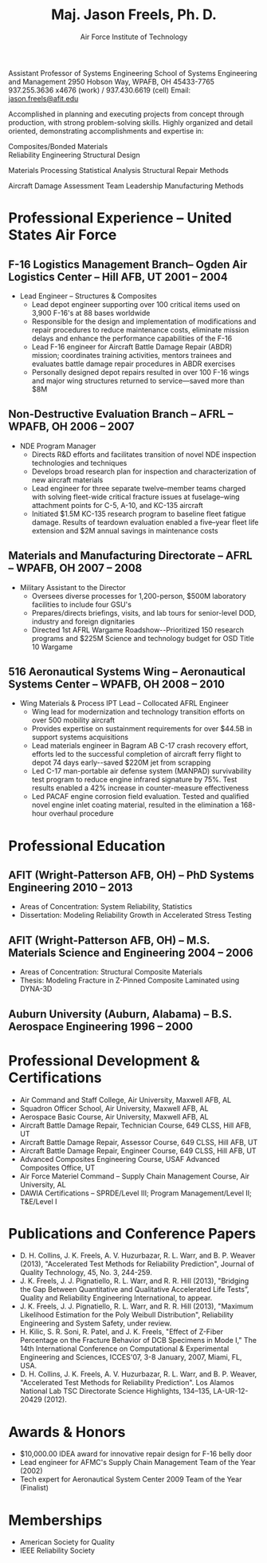 ﻿---
layout: page
title: Maj. Jason Freels, Ph. D.
subtitle: Air Force Institute of Technology
---

Assistant Professor of Systems Engineering
School of Systems Engineering and Management
2950 Hobson Way, WPAFB, OH 45433-7765
937.255.3636 x4676 (work) / 937.430.6619 (cell)
Email: jason.freels@afit.edu

 
Accomplished in planning and executing projects from concept through production, with strong problem-solving skills.  Highly organized and detail oriented, demonstrating accomplishments and expertise in:   

Composites/Bonded Materials  	
Reliability Engineering	
Structural Design 	

Materials Processing
Statistical Analysis
Structural Repair Methods

Aircraft Damage Assessment
Team Leadership
Manufacturing Methods


# Professional Experience – United States Air Force

## F-16 Logistics Management Branch– Ogden Air Logistics Center – Hill AFB, UT  	2001 – 2004	

- Lead Engineer – Structures & Composites
    - Lead depot engineer supporting over 100 critical items used on 3,900 F-16's at 88 bases worldwide  
    - Responsible for the design and implementation of modifications and repair procedures to reduce maintenance costs, eliminate mission delays and enhance the performance capabilities of the F-16
    - Lead F-16 engineer for Aircraft Battle Damage Repair (ABDR) mission; coordinates training activities, mentors trainees and evaluates battle damage repair procedures in ABDR exercises
    - Personally designed depot repairs resulted in over 100 F-16 wings and major wing structures returned to service—saved more than $8M  

## Non-Destructive Evaluation Branch – AFRL – WPAFB, OH				2006 – 2007   	

- NDE Program Manager
    - Directs R&D efforts and facilitates transition of novel NDE inspection technologies and techniques
    - Develops broad research plan for inspection and characterization of new aircraft materials
    - Lead engineer for three separate twelve–member teams charged with solving fleet-wide critical fracture issues at fuselage–wing attachment points for C-5, A-10, and KC-135 aircraft
    - Initiated $1.5M KC-135 research program to baseline fleet fatigue damage.  Results of teardown evaluation enabled a five–year fleet life extension and $2M annual savings in maintenance costs

## Materials and Manufacturing Directorate – AFRL – WPAFB, OH			2007 – 2008

- Military Assistant to the Director
    - Oversees diverse processes for 1,200-person, $500M laboratory facilities to include four GSU's
    - Prepares/directs briefings, visits, and lab tours for senior-level DOD, industry and foreign dignitaries
    - Directed 1st AFRL Wargame Roadshow--Prioritized 150 research programs and $225M Science and technology budget for OSD Title 10 Wargame

## 516 Aeronautical Systems Wing – Aeronautical Systems Center – WPAFB, OH 	2008 – 2010	

- Wing Materials & Process IPT Lead – Collocated AFRL Engineer 
    - Wing lead for modernization and technology transition efforts on over 500 mobility aircraft
    - Provides expertise on sustainment requirements for over $44.5B in support systems acquisitions
    - Lead materials engineer in Bagram AB C-17 crash recovery effort, efforts led to the successful completion of aircraft ferry flight to depot 74 days early--saved $220M jet from scrapping
    - Led C-17 man-portable air defense system (MANPAD) survivability test program to reduce engine infrared signature by 75%.  Test results enabled a 42% increase in counter-measure effectiveness
    - Led PACAF engine corrosion field evaluation.  Tested and qualified novel engine inlet coating material, resulted in the elimination a 168-hour overhaul procedure
  
# Professional Education 

## AFIT (Wright-Patterson AFB, OH) – PhD Systems Engineering	   		2010 – 2013
- Areas of Concentration: System Reliability, Statistics 
- Dissertation: Modeling Reliability Growth in Accelerated Stress Testing 

## AFIT (Wright-Patterson AFB, OH) – M.S. Materials Science and Engineering		2004 – 2006
- Areas of Concentration: Structural Composite Materials 
- Thesis: Modeling Fracture in Z-Pinned Composite Laminated using DYNA-3D

## Auburn University (Auburn, Alabama) – B.S. Aerospace Engineering			1996 – 2000
 
# Professional Development & Certifications

- Air Command and Staff College, Air University, Maxwell AFB, AL
- Squadron Officer School, Air University, Maxwell AFB, AL
- Aerospace Basic Course, Air University, Maxwell AFB, AL
- Aircraft Battle Damage Repair, Technician Course, 649 CLSS, Hill AFB, UT
- Aircraft Battle Damage Repair, Assessor Course, 649 CLSS, Hill AFB, UT
- Aircraft Battle Damage Repair, Engineer Course, 649 CLSS, Hill AFB, UT
- Advanced Composites Engineering Course, USAF Advanced Composites Office, UT
- Air Force Materiel Command – Supply Chain Management Course, Air University, AL 
- DAWIA Certifications – SPRDE/Level III; Program Management/Level II; T&E/Level I

# Publications and Conference Papers
- D. H. Collins, J. K. Freels, A. V. Huzurbazar, R. L. Warr, and B. P. Weaver (2013), "Accelerated Test Methods for Reliability Prediction", Journal of Quality Technology, 45, No. 3, 244-259. 
- J. K. Freels, J. J. Pignatiello, R. L. Warr, and R. R. Hill (2013), "Bridging the Gap Between Quantitative and Qualitative Accelerated Life Tests”, Quality and Reliability Engineering International, to appear.
- J. K. Freels, J. J. Pignatiello, R. L. Warr, and R. R. Hill (2013), "Maximum Likelihood Estimation for the Poly Weibull Distribution", Reliability Engineering and System Safety, under review.
- H. Kilic, S. R. Soni, R. Patel, and J. K. Freels, "Effect of Z-Fiber Percentage on the Fracture Behavior of DCB Specimens in Mode I," The 14th International Conference on Computational & Experimental Engineering and Sciences, ICCES'07, 3-8 January, 2007, Miami, FL, USA.
- D. H. Collins, J. K. Freels, A. V. Huzurbazar, R. L. Warr, and B. P. Weaver, "Accelerated Test Methods for Reliability Prediction". Los Alamos National Lab TSC Directorate Science Highlights, 134–135, LA-UR-12-20429 (2012).

# Awards & Honors
- $10,000.00 IDEA award for innovative repair design for F-16 belly door  
- Lead engineer for AFMC's Supply Chain Management Team of the Year (2002)
- Tech expert for Aeronautical System Center 2009 Team of the Year (Finalist)

# Memberships
- American Society for Quality 
- IEEE Reliability Society

